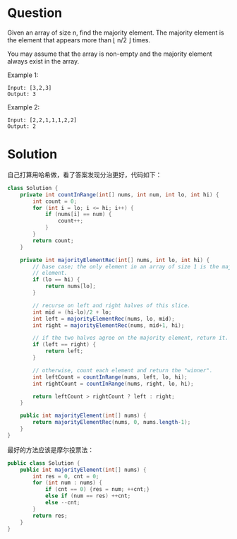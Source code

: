 # Question
Given an array of size n, find the majority element. The majority element is the element that appears more than ⌊ n/2 ⌋ times.

You may assume that the array is non-empty and the majority element always exist in the array.

Example 1:

    Input: [3,2,3]
    Output: 3
Example 2:
    
    Input: [2,2,1,1,1,2,2]
    Output: 2
# Solution
自己打算用哈希做，看了答案发现分治更好，代码如下：
```java
class Solution {
    private int countInRange(int[] nums, int num, int lo, int hi) {
        int count = 0;
        for (int i = lo; i <= hi; i++) {
            if (nums[i] == num) {
                count++;
            }
        }
        return count;
    }

    private int majorityElementRec(int[] nums, int lo, int hi) {
        // base case; the only element in an array of size 1 is the majority
        // element.
        if (lo == hi) {
            return nums[lo];
        }

        // recurse on left and right halves of this slice.
        int mid = (hi-lo)/2 + lo;
        int left = majorityElementRec(nums, lo, mid);
        int right = majorityElementRec(nums, mid+1, hi);

        // if the two halves agree on the majority element, return it.
        if (left == right) {
            return left;
        }

        // otherwise, count each element and return the "winner".
        int leftCount = countInRange(nums, left, lo, hi);
        int rightCount = countInRange(nums, right, lo, hi);

        return leftCount > rightCount ? left : right;
    }

    public int majorityElement(int[] nums) {
        return majorityElementRec(nums, 0, nums.length-1);
    }
}
```

最好的方法应该是摩尔投票法：
```java
public class Solution {
    public int majorityElement(int[] nums) {
        int res = 0, cnt = 0;
        for (int num : nums) {
            if (cnt == 0) {res = num; ++cnt;}
            else if (num == res) ++cnt;
            else --cnt;
        }
        return res;
    }
}
```

